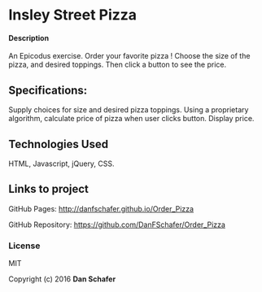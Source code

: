 # Insley Street Pizza

#### Description

An Epicodus exercise. Order your favorite pizza !
Choose the size of the pizza, and desired toppings. Then click a button to see the price.

## Specifications:

Supply choices for size and desired pizza toppings.
Using a proprietary algorithm, calculate price of pizza when user clicks button. Display price.

## Technologies Used

HTML, Javascript, jQuery, CSS.

## Links to project

GitHub Pages: http://danfschafer.github.io/Order_Pizza

GitHub Repository: https://github.com/DanFSchafer/Order_Pizza


### License

MIT

Copyright (c) 2016 **Dan Schafer**
